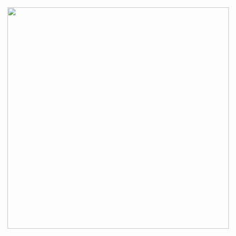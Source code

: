 <img src="https://github.com/kehindeBankole/travel-app-swift/assets/33335391/4be3f02e-e291-4208-9746-f53de856367b" width="500"/>

